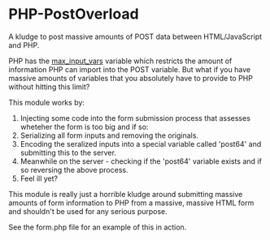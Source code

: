 PHP-PostOverload
================
A kludge to post massive amounts of POST data between HTML/JavaScript and PHP.

PHP has the [max_input_vars](http://www.php.net/manual/en/info.configuration.php#ini.max-input-vars) variable which restricts the amount of information PHP can import into the POST variable. But what if you have massive amounts of variables that you absolutely have to provide to PHP without hitting this limit?

This module works by:

1. Injecting some code into the form submission process that assesses wheteher the form is too big and if so:
2. Serializing all form inputs and removing the originals.
3. Encoding the seralized inputs into a special variable called 'post64' and submitting this to the server.
4. Meanwhile on the server - checking if the 'post64' variable exists and if so reversing the above process.
5. Feel ill yet?

This module is really just a horrible kludge around submitting massive amounts of form information to PHP from a massive, massive HTML form and shouldn't be used for any serious purpose.

See the form.php file for an example of this in action.
